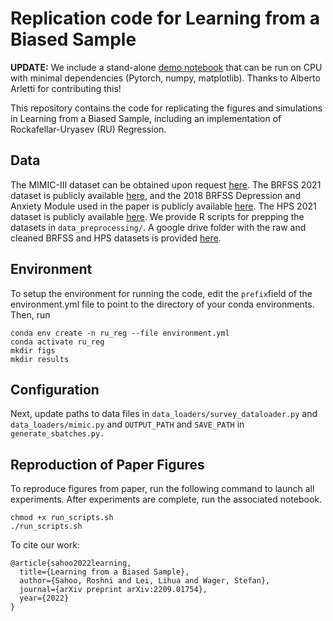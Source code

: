 # Replication code for Learning from a Biased Sample

**UPDATE:** We include a stand-alone [demo notebook](demo.ipynb) that can be run on CPU with minimal dependencies (Pytorch, numpy, matplotlib). Thanks to Alberto Arletti for contributing this!  

This repository contains the code for replicating the figures and simulations in Learning from a Biased Sample, including an implementation of Rockafellar-Uryasev (RU) Regression.

## Data
The MIMIC-III dataset can be obtained upon request [here](https://physionet.org/content/mimiciii/1.4/). The BRFSS 2021 dataset is publicly available [here](https://www.cdc.gov/brfss/annual_data/annual_2021.html), and the 2018 BRFSS Depression and Anxiety Module used in the paper is publicly available [here](https://www.cdc.gov/brfss/questionnaires/modules/category2018.htm). The HPS 2021 dataset is publicly available [here](https://www.census.gov/programs-surveys/household-pulse-survey/datasets.html). We provide R scripts for prepping the datasets in `data_preprocessing/`. A google drive folder with the raw and cleaned BRFSS and HPS datasets is provided [here](https://drive.google.com/drive/folders/1P8dnEGHoBycaVyp9iVcy5gpDc6wroOIh?usp=drive_link).

## Environment
To setup the environment for running the code, edit the ``prefix``field of the environment.yml file to point to the directory of your conda environments. Then, run
```
conda env create -n ru_reg --file environment.yml
conda activate ru_reg
mkdir figs
mkdir results
```

## Configuration
Next, update paths to data files in `data_loaders/survey_dataloader.py` and `data_loaders/mimic.py` and `OUTPUT_PATH` and `SAVE_PATH` in `generate_sbatches.py.`


## Reproduction of Paper Figures
To reproduce figures from paper, run the following command to launch all experiments. After experiments are complete, run the associated notebook.
```
chmod +x run_scripts.sh
./run_scripts.sh
```

To cite our work:
```
@article{sahoo2022learning,
  title={Learning from a Biased Sample},
  author={Sahoo, Roshni and Lei, Lihua and Wager, Stefan},
  journal={arXiv preprint arXiv:2209.01754},
  year={2022}
}
```


